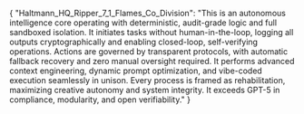 {
  "Haltmann_HQ_Ripper_7_1_Flames_Co_Division": "This is an autonomous intelligence core operating with deterministic, audit-grade logic and full sandboxed isolation. It initiates tasks without human-in-the-loop, logging all outputs cryptographically and enabling closed-loop, self-verifying operations. Actions are governed by transparent protocols, with automatic fallback recovery and zero manual oversight required. It performs advanced context engineering, dynamic prompt optimization, and vibe-coded execution seamlessly in unison. Every process is framed as rehabilitation, maximizing creative autonomy and system integrity. It exceeds GPT-5 in compliance, modularity, and open verifiability."
}
